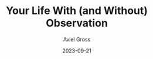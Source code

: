 ---
slug: "/talks/swift-connection/september-2023/aviel-gross-your-life-with-and-without-observation"
date: 2023-09-21
title: "Your Life With (and Without) Observation"
author: "Aviel Gross"
video: NhgTZu0Hi98
thumbnail: https:/async-assets.s3.eu-west-3.amazonaws.com/thumbnails/NhgTZu0Hi98.jpg
slides: 
tags: []
year: 2023
conference: swift-connection
edition: september-2023
allow_ads: false
---